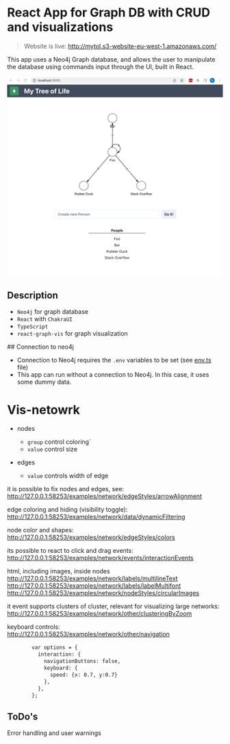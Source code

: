# React App for Graph DB with CRUD and visualizations

> Website is live: http://mytol.s3-website-eu-west-1.amazonaws.com/

This app uses a Neo4j Graph database, and allows the user to manipulate the database using commands input through the UI, built in React.

<img src="./public/ui.png" alt="alt text" width="600"/>

## Description

- `Neo4j` for graph database
- `React` with `ChakraUI`
- `TypeScript`
- `react-graph-vis` for graph visualization

## Connection to neo4j

- Connection to Neo4j requires the `.env` variables to be set (see [env.ts](./src/env.ts) file)
- This app can run without a connection to Neo4j. In this case, it uses some dummy data.

# Vis-netowrk

- nodes

  - `group` control coloring`
  - `value` control size

- edges
  - `value` controls width of edge

it is possible to fix nodes and edges, see:
http://127.0.0.1:58253/examples/network/edgeStyles/arrowAlignment

edge coloring and hiding (visibility toggle):
http://127.0.0.1:58253/examples/network/data/dynamicFiltering

node color and shapes:
http://127.0.0.1:58253/examples/network/edgeStyles/colors

its possible to react to click and drag events:
http://127.0.0.1:58253/examples/network/events/interactionEvents

html, including images, inside nodes
http://127.0.0.1:58253/examples/network/labels/multilineText
http://127.0.0.1:58253/examples/network/labels/labelMultifont
http://127.0.0.1:58253/examples/network/nodeStyles/circularImages

it event supports clusters of cluster, relevant for visualizing large networks:
http://127.0.0.1:58253/examples/network/other/clusteringByZoom

keyboard controls:
http://127.0.0.1:58253/examples/network/other/navigation

```
        var options = {
          interaction: {
            navigationButtons: false,
            keyboard: {
              speed: {x: 0.7, y:0.7}
            },
          },
        };
```

## ToDo's

Error handling and user warnings
